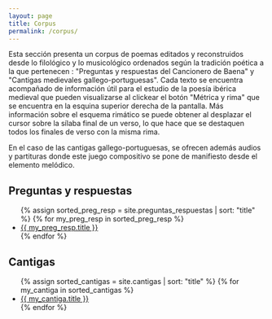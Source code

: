 ```yaml
---
layout: page
title: Corpus
permalink: /corpus/
---
```


<p class="prosa">Esta sección presenta un corpus de poemas editados y reconstruidos desde lo filológico y lo musicológico ordenados según la tradición poética a la que pertenecen : "Preguntas y respuestas del Cancionero de Baena" y "Cantigas medievales gallego-portuguesas". Cada texto se encuentra acompañado de información útil para el estudio de la poesía ibérica medieval que pueden visualizarse al clickear el botón "Métrica y rima" que se encuentra en la esquina superior derecha de la pantalla. Más información sobre el esquema rimático se puede obtener al desplazar el cursor sobre la sílaba final de un verso, lo que hace que se destaquen todos los finales de verso con la misma rima.  
</p>
<p class="prosa">En el caso de las cantigas gallego-portuguesas, se ofrecen además audios y partituras donde este juego compositivo se pone de manifiesto desde el elemento melódico.</p>



<div id="alphabet-search" class="py-4 ml-4">
</div>

## Preguntas y respuestas

<ul class="text-list">
{% assign sorted_preg_resp = site.preguntas_respuestas | sort: "title" %}
{% for my_preg_resp in sorted_preg_resp %}
    <li><a href="{{site.baseurl}}/{{my_preg_resp.url}}">{{ my_preg_resp.title }}</a></li>
{% endfor %}
</ul>

## Cantigas 

<ul class="text-list">
{% assign sorted_cantigas = site.cantigas | sort: "title" %}
{% for my_cantiga in sorted_cantigas %}
    <li><a href="{{site.baseurl}}/{{my_cantiga.url}}">{{ my_cantiga.title }}</a></li>
{% endfor %}
</ul>

<script src="{{site.baseurl}}/assets/js/alphabetical-search.js"/>
